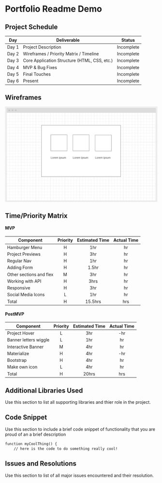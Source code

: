 # Portfolio Readme Demo


## Project Schedule

|  Day | Deliverable | Status
|---|---| ---|
|Day 1| Project Description | Incomplete
|Day 2| Wireframes / Priority Matrix / Timeline | Incomplete
|Day 3| Core Application Structure (HTML, CSS, etc.) | Incomplete
|Day 4| MVP & Bug Fixes | Incomplete
|Day 5| Final Touches | Incomplete
|Day 6| Present | Incomplete

## Wireframes

![my cool wireframe image](/img/screenshot.png)

## Time/Priority Matrix 


#### MVP
| Component | Priority | Estimated Time | Actual Time |
| --- | :---: |  :---: | :---: | 
| Hamburger Menu | H | 1hr | hr |
| Project Previews | H | 3hr | hr |
| Regular Nav | H | 1hr | hr |  
| Adding Form | H | 1.5hr|  hr | 
| Other sections and flex| M | 3hr | hr|
| Working with API | H | 3hrs|  hr | 
| Responsive | H | 3hr | hr | hr |
| Social Media Icons | L | 1hr |  hr |
| Total | H | 15.5hrs| hrs |


#### PostMVP
| Component | Priority | Estimated Time | Actual Time |
| --- | :---: |  :---: | :---: | 
| Project Hover | L | 3hr | -hr | hr |
| Banner letters wiggle | L | 1hr | hr |
| Interactive Banner | M | 4hr | hr |
| Materialize | H | 4hr | -hr | hr |
| Bootstrap | H | 4hr | hr |
| Make own icon | L | 4hr | hr |
| Total | H | 20hrs| hrs |


## Additional Libraries Used

 Use this section to list all supporting libraries and thier role in the project. 

## Code Snippet

Use this section to include a brief code snippet of functionality that you are proud of an a brief description  

```
function myCoolThing() {
	// here is the code to do something really cool!
```

## Issues and Resolutions

 Use this section to list of all major issues encountered and their resolution.